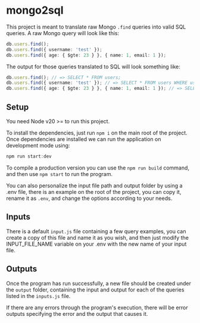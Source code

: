 # mongo2sql

This project is meant to translate raw Mongo `.find` queries into valid SQL queries.
A raw Mongo query will look like this:

```typescript
db.users.find();
db.users.find({ username: 'test' });
db.users.find({ age: { $gte: 23 } }, { name: 1, email: 1 });
```

The output for those queries translated to SQL will look something like:

```typescript
db.users.find(); // => SELECT * FROM users;
db.users.find({ username: 'test' }); // => SELECT * FROM users WHERE username = 'test';
db.users.find({ age: { $gte: 23 } }, { name: 1, email: 1 }); // => SELECT name, email FROM users WHERE age >= 23;
```

## Setup

You need Node v20 >= to run this project.

To install the dependencies, just run `npm i` on the main root of the project.
Once dependencies are installed we can run the application on development mode using:

```typescript
npm run start:dev
```

To compile a production version you can use the `npm run build` command, and then use `npm start` to run the program.

You can also personalize the input file path and output folder by using a .env file, there is an example on the root of the project, you can copy it, rename it as `.env`, and change the options according to your needs.

## Inputs

There is a default `input.js` file containing a few query examples, you can create a copy of this file and name it as you wish, and then just modify the INPUT_FILE_NAME variable on your .env with the new name of your input file.

## Outputs

Once the program has run successfully, a new file should be created under the `output` folder, containing the input and output for each of the queries listed in the `inputs.js` file.

If there are any errors through the program's execution, there will be error outputs specifying the error and the output that causes it.
